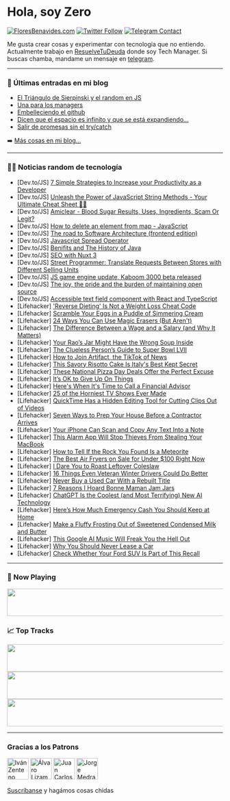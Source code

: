 # Hola, soy Zero

[![FloresBenavides.com](https://img.shields.io/website?down_message=oops&label=MiBlog&style=for-the-badge&up_message=online&url=https%3A%2F%2Ffloresbenavides.com)](https://floresbenavides.com) [![Twitter Follow](https://img.shields.io/twitter/follow/ZeroDragon?color=%231DA1F2&label=Follow&logo=twitter&logoColor=ffffff&style=for-the-badge)](https://twitter.com/zerodragon) [![Telegram Contact](https://img.shields.io/badge/escr%C3%ADbeme-ZeroDragon-%2326A5E4?style=for-the-badge&logo=telegram)](https://t.me/zerodragon)

Me gusta crear cosas y experimentar con tecnología que no entiendo.
Actualmente trabajo en [ResuelveTuDeuda](http://github.com/resuelve) donde soy Tech Manager.
Si buscas chamba, mandame un mensaje en [telegram](https://t.me/zerodragon).

---

### 📕 Últimas entradas en mi blog
<!-- BLOG-POST-LIST:START -->
- [El Triángulo de Sierpinski y el random en JS](https://floresbenavides.com/el-triangulo-de-sierpinski-y-el-random-en-js/)
- [Una para los managers](https://floresbenavides.com/una-para-los-managers/)
- [Embelleciendo el github](https://floresbenavides.com/embelleciendo-el-github/)
- [Dicen que el espacio es infinito y que se está expandiendo…](https://floresbenavides.com/dicen-que-el-espacio-es-infinito-y-que-se-esta-expandiendo/)
- [Salir de promesas sin el try/catch](https://floresbenavides.com/salir-de-promesas-sin-el-try-catch/)
<!-- BLOG-POST-LIST:END -->

➡️ [Más cosas en mi blog...](https://floresbenavides.com)

---

### 👨‍💻 Noticias random de tecnología
<!-- TECH-POSTS:START -->
- [Dev.to/JS] [7 Simple Strategies to Increase your Productivity as a Developer](https://dev.to/onlydevs_/7-simple-strategies-to-increase-your-productivity-as-a-developer-46b3)
- [Dev.to/JS] [Unleash the Power of JavaScript String Methods - Your Ultimate Cheat Sheet 🤯🔥](https://dev.to/rammcodes/unleash-the-power-of-javascript-string-methods-your-ultimate-cheat-sheet-4734)
- [Dev.to/JS] [Amiclear - Blood Sugar Results, Uses, Ingredients, Scam Or Legit?](https://dev.to/amiclear1/amiclear-blood-sugar-results-uses-ingredients-scam-or-legit-k9p)
- [Dev.to/JS] [How to delete an element from map - JavaScript](https://dev.to/moibra/how-to-delete-an-element-from-map-javascript-4mja)
- [Dev.to/JS] [The road to Software Architecture &lpar;frontend edition&rpar;](https://dev.to/kalabro/the-road-to-software-architecture-frontend-edition-564o)
- [Dev.to/JS] [Javascript Spread Operator](https://dev.to/eckdev/javascript-spread-operator-55i1)
- [Dev.to/JS] [Benifits and The History of Java](https://dev.to/lmgames/benifits-and-the-history-of-java-5b24)
- [Dev.to/JS] [SEO with Nuxt 3](https://dev.to/guillaumeduhan/seo-with-nuxt-3-33)
- [Dev.to/JS] [Street Programmer: Translate Requests Between Stores with Different Selling Units](https://dev.to/darkterminal/street-programmer-translate-requests-between-stores-with-different-selling-units-5cl0)
- [Dev.to/JS] [JS game engine update, Kaboom 3000 beta released](https://dev.to/ogrotten/js-game-engine-update-kaboom-3000-beta-released-4c88)
- [Dev.to/JS] [The joy, the pride and the burden of maintaining open source](https://dev.to/adrai/the-joy-the-pride-and-the-burden-of-maintaining-open-source-1odd)
- [Dev.to/JS] [Accessible text field component with React and TypeScript](https://dev.to/mayashavin/build-an-accessible-editable-text-field-react-component-with-typescript-405n)
- [Lifehacker] [&#39;Reverse Dieting&#39; Is Not a Weight Loss Cheat Code](https://lifehacker.com/reverse-dieting-is-not-a-weight-loss-cheat-code-1850056077)
- [Lifehacker] [Scramble Your Eggs in a Puddle of Simmering Cream](https://lifehacker.com/scramble-your-eggs-in-a-puddle-of-simmering-cream-1850055008)
- [Lifehacker] [24 Ways You Can Use Magic Erasers &lpar;But Aren&#39;t&rpar;](https://lifehacker.com/24-ways-you-can-use-magic-erasers-but-arent-1850055768)
- [Lifehacker] [The Difference Between a Wage and a Salary &lpar;and Why It Matters&rpar;](https://lifehacker.com/the-difference-between-a-wage-and-a-salary-and-why-it-1850054939)
- [Lifehacker] [Your Rao’s Jar Might Have the Wrong Soup Inside](https://lifehacker.com/your-rao-s-jar-might-have-the-wrong-soup-inside-1850054672)
- [Lifehacker] [The Clueless Person’s Guide to Super Bowl LVII](https://lifehacker.com/the-clueless-person-s-guide-to-super-bowl-lvii-1850054677)
- [Lifehacker] [How to Join Artifact, the TikTok of News](https://lifehacker.com/how-to-join-artifact-the-tiktok-of-news-1850054394)
- [Lifehacker] [This Savory Risotto Cake Is Italy&#39;s Best Kept Secret](https://lifehacker.com/this-savory-risotto-cake-is-italys-best-kept-secret-1850054094)
- [Lifehacker] [These National Pizza Day Deals Offer the Perfect Excuse](https://lifehacker.com/these-national-pizza-day-deals-offer-the-perfect-excuse-1850053926)
- [Lifehacker] [It’s OK to Give Up On Things](https://lifehacker.com/it-s-ok-to-give-up-on-things-1850053625)
- [Lifehacker] [Here&#39;s When It&#39;s Time to Call a Financial Advisor](https://lifehacker.com/heres-when-its-time-to-call-a-financial-advisor-1850053476)
- [Lifehacker] [25 of the Horniest TV Shows Ever Made](https://lifehacker.com/25-of-the-horniest-tv-shows-ever-made-1850046614)
- [Lifehacker] [QuickTime Has a Hidden Editing Tool for Cutting Clips Out of Videos](https://lifehacker.com/quicktime-has-a-hidden-editing-tool-for-cutting-clips-o-1850053202)
- [Lifehacker] [Seven Ways to Prep Your House Before a Contractor Arrives](https://lifehacker.com/seven-ways-to-prep-your-house-before-a-contractor-arriv-1850053104)
- [Lifehacker] [Your iPhone Can Scan and Copy Any Text Into a Note](https://lifehacker.com/your-iphone-can-scan-and-copy-any-text-into-a-note-1850052097)
- [Lifehacker] [This Alarm App Will Stop Thieves From Stealing Your MacBook](https://lifehacker.com/this-alarm-app-will-stop-thieves-from-stealing-your-mac-1850052346)
- [Lifehacker] [How to Tell If the Rock You Found Is a Meteorite](https://lifehacker.com/how-to-tell-if-the-rock-you-found-is-a-meteorite-1850051480)
- [Lifehacker] [The Best Air Fryers on Sale for Under $100 Right Now](https://lifehacker.com/the-best-air-fryers-on-sale-for-under-100-right-now-1850050875)
- [Lifehacker] [I Dare You to Roast Leftover Coleslaw](https://lifehacker.com/i-dare-you-to-roast-leftover-coleslaw-1850051239)
- [Lifehacker] [16 Things Even Veteran Winter Drivers Could Do Better](https://lifehacker.com/16-things-even-veteran-winter-drivers-could-do-better-1850050381)
- [Lifehacker] [Never Buy a Used Car With a Rebuilt Title](https://lifehacker.com/never-buy-a-used-car-with-a-rebuilt-title-1850050273)
- [Lifehacker] [7 Reasons I Hoard Bonne Maman Jam Jars](https://lifehacker.com/7-reasons-i-hoard-bonne-maman-jam-jars-1850049572)
- [Lifehacker] [ChatGPT Is the Coolest &lpar;and Most Terrifying&rpar; New AI Technology](https://lifehacker.com/chatgpt-is-the-coolest-and-most-terrifying-new-ai-tec-1850050359)
- [Lifehacker] [Here’s How Much Emergency Cash You Should Keep at Home](https://lifehacker.com/here-s-how-much-emergency-cash-you-should-keep-at-home-1850048816)
- [Lifehacker] [Make a Fluffy Frosting Out of Sweetened Condensed Milk and Butter](https://lifehacker.com/make-a-fluffy-frosting-out-of-sweetened-condensed-milk-1850048764)
- [Lifehacker] [This Google AI Music Will Freak You the Hell Out](https://lifehacker.com/this-google-ai-music-will-freak-you-the-hell-out-1850049352)
- [Lifehacker] [Why You Should Never Lease a Car](https://lifehacker.com/why-you-should-never-lease-a-car-1850049671)
- [Lifehacker] [Check Whether Your Ford SUV Is Part of This Recall](https://lifehacker.com/check-whether-your-ford-suv-is-part-of-this-recall-1850042990)<!-- TECH-POSTS:END -->

---

### 🎵 Now Playing
<a href="https://spotify-now-playing-dun.vercel.app/now-playing?open"><img src="https://spotify-now-playing-dun.vercel.app/now-playing" width="540" height="64"></a>

### 📈 Top Tracks
<a href="https://spotify-now-playing-dun.vercel.app/top-tracks?i=1&open"><img src="https://spotify-now-playing-dun.vercel.app/top-tracks?i=1" width="540" height="64"></a>
<a href="https://spotify-now-playing-dun.vercel.app/top-tracks?i=2&open"><img src="https://spotify-now-playing-dun.vercel.app/top-tracks?i=2" width="540" height="64"></a>
<a href="https://spotify-now-playing-dun.vercel.app/top-tracks?i=3&open"><img src="https://spotify-now-playing-dun.vercel.app/top-tracks?i=3" width="540" height="64"></a>

---

### Gracias a los Patrons
[<img src="https://avatars.githubusercontent.com/u/243380?v=4" alt="Iván Zenteno" width="50px">](https://github.com/k001) [<img src="https://avatars.githubusercontent.com/u/19955639?v=4" alt="Álvaro Lizama" width="50px">](https://github.com/alvarolizama) [<img src="https://avatars.githubusercontent.com/u/2718753?v=4" alt="Juan Carlos Ruiz" width="50px">](https://github.com/JuanCrg90) [<img src="https://avatars.githubusercontent.com/u/37025?v=4" alt="Jorge Medrano" width="50px">](https://github.com/h1pp1e) 

[Suscríbanse](https://www.patreon.com/zerodragon) y hagámos cosas chidas
